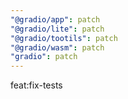 ```yaml
---
"@gradio/app": patch
"@gradio/lite": patch
"@gradio/tootils": patch
"@gradio/wasm": patch
"gradio": patch
---
```


feat:fix-tests
